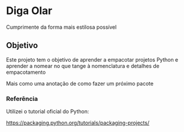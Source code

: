 # Diga Olar

Cumprimente da forma mais estilosa possível

## Objetivo

Este projeto tem o objetivo de aprender a empacotar projetos Python e aprender a nomear no que tange à nomenclatura e detalhes de empacotamento

Mais como uma anotação de como fazer um próximo pacote

### Referência

Utilizei o tutorial oficial do Python:

https://packaging.python.org/tutorials/packaging-projects/